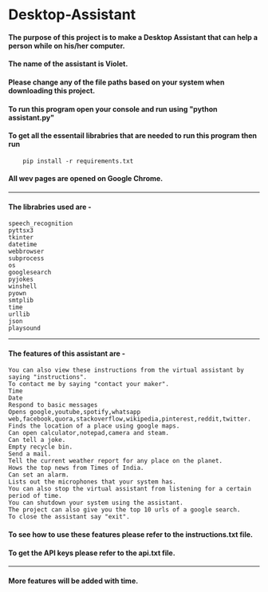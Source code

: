 # Desktop-Assistant

#### The purpose of this project is to make a Desktop Assistant that can help a person while on his/her computer.
#### The name of the assistant is Violet.
#### Please change any of the file paths based on your system when downloading this project.
#### To run this program open your console and run using "python assistant.py"
#### To get all the essentail librabries that are needed to run this program then run
        pip install -r requirements.txt
#### All wev pages are opened on Google Chrome.
____________________________________________________________________________________________________________________________________________
#### The librabries used are -
    speech_recognition 
    pyttsx3 
    tkinter 
    datetime 
    webbrowser 
    subprocess 
    os 
    googlesearch 
    pyjokes 
    winshell
    pyown
    smtplib
    time
    urllib
    json
    playsound

________________________________________________________________________________________________________________________________________________
#### The features of this assistant are -
    You can also view these instructions from the virtual assistant by saying "instructions".
    To contact me by saying "contact your maker".
    Time
    Date
    Respond to basic messages
    Opens google,youtube,spotify,whatsapp web,facebook,quora,stackoverflow,wikipedia,pinterest,reddit,twitter.
    Finds the location of a place using google maps.
    Can open calculator,notepad,camera and steam.
    Can tell a joke.
    Empty recycle bin.
    Send a mail.
    Tell the current weather report for any place on the planet.
    Hows the top news from Times of India.
    Can set an alarm.
    Lists out the microphones that your system has.
    You can also stop the virtual assistant from listening for a certain period of time.
    You can shutdown your system using the assistant.
    The project can also give you the top 10 urls of a google search.
    To close the assistant say "exit".
#### To see how to use these features please refer to the instructions.txt file.
#### To get the API keys please refer to the api.txt file.
__________________________________________________________________________________________________________________________________________________
#### More features will be added with time.


    

